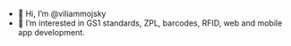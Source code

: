 - 👋 Hi, I’m @viliammojsky
- 👀 I’m interested in GS1 standards, ZPL, barcodes, RFID, web and mobile app development.

<!---
- 🌱 I’m currently learning .
- 💞️ I’m looking to collaborate on ...
- 📫 How to reach me ...
--->
<!---
viliammojsky/viliammojsky is a ✨ special ✨ repository because its `README.md` (this file) appears on your GitHub profile.
You can click the Preview link to take a look at your changes.
--->
<!---
viliammojsky/viliammojsky is ✨ special ✨.
He he he :D
--->
